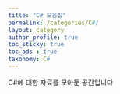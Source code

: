 ```yaml
---
title: "C# 모음집"
permalink: /categories/C#/
layout: category
author_profile: true
toc_sticky: true
toc_ads : true
taxonomy: C#
---
```


C#에 대한 자료를 모아둔 공간입니다
